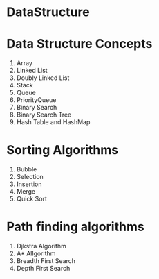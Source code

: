 # DataStructure

# Data Structure Concepts

1. Array
2. Linked List
3. Doubly Linked List
4. Stack
5. Queue
6. PriorityQueue
7. Binary Search
8. Binary Search Tree
9. Hash Table and HashMap

# Sorting Algorithms
1. Bubble
2. Selection
3. Insertion
4. Merge
5. Quick Sort

# Path finding algorithms
1. Djkstra Algorithm
2. A* Allgorithm
3. Breadth First Search
4. Depth First Search
